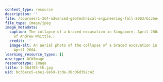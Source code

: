 ```yaml
---
content_type: resource
description: ''
file: /courses/1-364-advanced-geotechnical-engineering-fall-2003/bc36ece5ebe19e691cde38c06d392c42_1-364f03-th.jpg
file_type: image/jpeg
image_metadata:
  caption: The collapse of a braced excavation in Singapore, April 2004. (Image courtesy
    of Andrew Whittle.)
  credit: ''
  image-alt: An aerial photo of the collapse of a braced excavation in Singapore,
    April 2004.
learning_resource_types: []
ocw_type: OCWImage
resourcetype: Image
title: 1-364f03-th.jpg
uid: bc36ece5-ebe1-9e69-1cde-38c06d392c42
---
```

